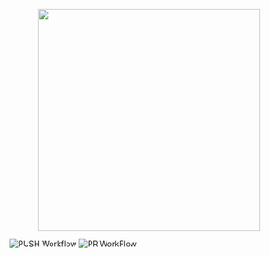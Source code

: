 <p align="center"><a href="https://laravel.com" target="_blank"><img src="https://raw.githubusercontent.com/laravel/art/master/logo-lockup/5%20SVG/2%20CMYK/1%20Full%20Color/laravel-logolockup-cmyk-red.svg" width="400"></a></p>


![PUSH Workflow](https://github.com/sluxzer/Boilerplate-Laravel-Basic-API/workflows/PUSH%20Workflow/badge.svg)
![PR WorkFlow](https://github.com/sluxzer/Boilerplate-Laravel-Basic-API/workflows/PR%20WorkFlow/badge.svg)
